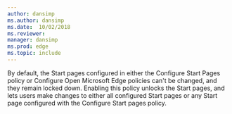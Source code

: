 ```yaml
---
author: dansimp
ms.author: dansimp
ms.date:  10/02/2018
ms.reviewer: 
manager: dansimp
ms.prod: edge
ms.topic: include
---
```


By default, the Start pages configured in either the Configure Start Pages policy or Configure Open Microsoft Edge policies can't be changed, and they remain locked down. Enabling this policy unlocks the Start pages, and lets users make changes to either all configured Start pages or any Start page configured with the Configure Start pages policy.
